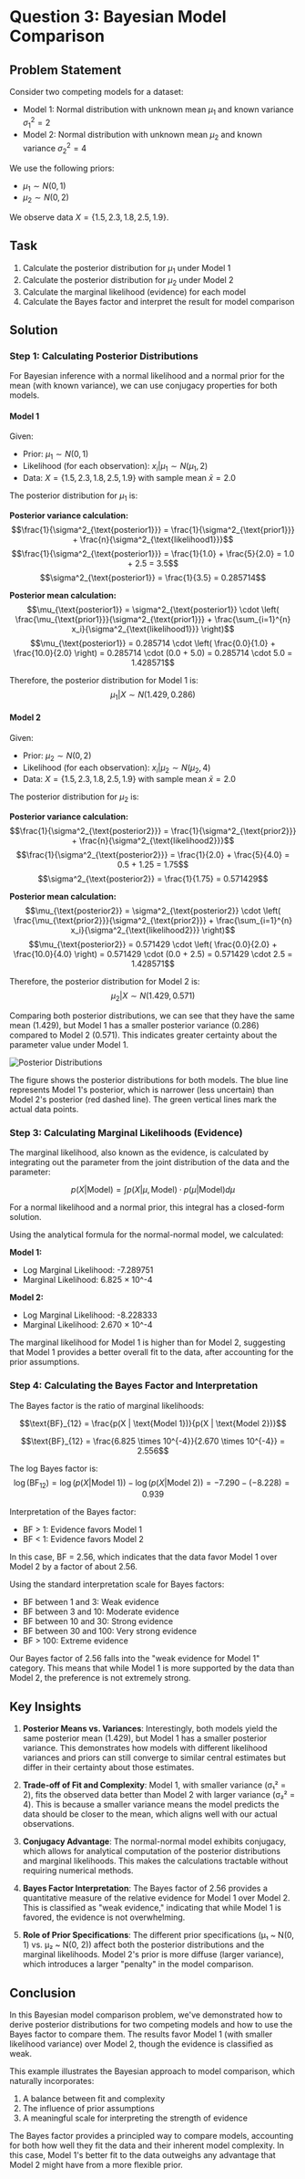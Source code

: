 # Question 3: Bayesian Model Comparison

## Problem Statement
Consider two competing models for a dataset:
- Model 1: Normal distribution with unknown mean $\mu_1$ and known variance $\sigma_1^2 = 2$
- Model 2: Normal distribution with unknown mean $\mu_2$ and known variance $\sigma_2^2 = 4$

We use the following priors:
- $\mu_1 \sim N(0, 1)$
- $\mu_2 \sim N(0, 2)$

We observe data $X = \{1.5, 2.3, 1.8, 2.5, 1.9\}$.

## Task
1. Calculate the posterior distribution for $\mu_1$ under Model 1
2. Calculate the posterior distribution for $\mu_2$ under Model 2
3. Calculate the marginal likelihood (evidence) for each model
4. Calculate the Bayes factor and interpret the result for model comparison

## Solution

### Step 1: Calculating Posterior Distributions

For Bayesian inference with a normal likelihood and a normal prior for the mean (with known variance), we can use conjugacy properties for both models.

#### Model 1
Given:
- Prior: $\mu_1 \sim N(0, 1)$
- Likelihood (for each observation): $x_i | \mu_1 \sim N(\mu_1, 2)$
- Data: $X = \{1.5, 2.3, 1.8, 2.5, 1.9\}$ with sample mean $\bar{x} = 2.0$

The posterior distribution for $\mu_1$ is:

**Posterior variance calculation:**
$$\frac{1}{\sigma^2_{\text{posterior1}}} = \frac{1}{\sigma^2_{\text{prior1}}} + \frac{n}{\sigma^2_{\text{likelihood1}}}$$
$$\frac{1}{\sigma^2_{\text{posterior1}}} = \frac{1}{1.0} + \frac{5}{2.0} = 1.0 + 2.5 = 3.5$$
$$\sigma^2_{\text{posterior1}} = \frac{1}{3.5} = 0.285714$$

**Posterior mean calculation:**
$$\mu_{\text{posterior1}} = \sigma^2_{\text{posterior1}} \cdot \left( \frac{\mu_{\text{prior1}}}{\sigma^2_{\text{prior1}}} + \frac{\sum_{i=1}^{n} x_i}{\sigma^2_{\text{likelihood1}}} \right)$$
$$\mu_{\text{posterior1}} = 0.285714 \cdot \left( \frac{0.0}{1.0} + \frac{10.0}{2.0} \right) = 0.285714 \cdot (0.0 + 5.0) = 0.285714 \cdot 5.0 = 1.428571$$

Therefore, the posterior distribution for Model 1 is:
$$\mu_1 | X \sim N(1.429, 0.286)$$

#### Model 2
Given:
- Prior: $\mu_2 \sim N(0, 2)$
- Likelihood (for each observation): $x_i | \mu_2 \sim N(\mu_2, 4)$
- Data: $X = \{1.5, 2.3, 1.8, 2.5, 1.9\}$ with sample mean $\bar{x} = 2.0$

The posterior distribution for $\mu_2$ is:

**Posterior variance calculation:**
$$\frac{1}{\sigma^2_{\text{posterior2}}} = \frac{1}{\sigma^2_{\text{prior2}}} + \frac{n}{\sigma^2_{\text{likelihood2}}}$$
$$\frac{1}{\sigma^2_{\text{posterior2}}} = \frac{1}{2.0} + \frac{5}{4.0} = 0.5 + 1.25 = 1.75$$
$$\sigma^2_{\text{posterior2}} = \frac{1}{1.75} = 0.571429$$

**Posterior mean calculation:**
$$\mu_{\text{posterior2}} = \sigma^2_{\text{posterior2}} \cdot \left( \frac{\mu_{\text{prior2}}}{\sigma^2_{\text{prior2}}} + \frac{\sum_{i=1}^{n} x_i}{\sigma^2_{\text{likelihood2}}} \right)$$
$$\mu_{\text{posterior2}} = 0.571429 \cdot \left( \frac{0.0}{2.0} + \frac{10.0}{4.0} \right) = 0.571429 \cdot (0.0 + 2.5) = 0.571429 \cdot 2.5 = 1.428571$$

Therefore, the posterior distribution for Model 2 is:
$$\mu_2 | X \sim N(1.429, 0.571)$$

Comparing both posterior distributions, we can see that they have the same mean (1.429), but Model 1 has a smaller posterior variance (0.286) compared to Model 2 (0.571). This indicates greater certainty about the parameter value under Model 1.

![Posterior Distributions](../Images/L2_7_Quiz_3/posterior_distributions.png)

The figure shows the posterior distributions for both models. The blue line represents Model 1's posterior, which is narrower (less uncertain) than Model 2's posterior (red dashed line). The green vertical lines mark the actual data points.

### Step 3: Calculating Marginal Likelihoods (Evidence)

The marginal likelihood, also known as the evidence, is calculated by integrating out the parameter from the joint distribution of the data and the parameter:

$$p(X | \text{Model}) = \int p(X | \mu, \text{Model}) \cdot p(\mu | \text{Model}) d\mu$$

For a normal likelihood and a normal prior, this integral has a closed-form solution.

Using the analytical formula for the normal-normal model, we calculated:

**Model 1:**
- Log Marginal Likelihood: -7.289751
- Marginal Likelihood: 6.825 × 10^-4

**Model 2:**
- Log Marginal Likelihood: -8.228333
- Marginal Likelihood: 2.670 × 10^-4

The marginal likelihood for Model 1 is higher than for Model 2, suggesting that Model 1 provides a better overall fit to the data, after accounting for the prior assumptions.

### Step 4: Calculating the Bayes Factor and Interpretation

The Bayes factor is the ratio of marginal likelihoods:

$$\text{BF}_{12} = \frac{p(X | \text{Model 1})}{p(X | \text{Model 2})}$$

$$\text{BF}_{12} = \frac{6.825 \times 10^{-4}}{2.670 \times 10^{-4}} = 2.556$$

The log Bayes factor is:
$$\log(\text{BF}_{12}) = \log(p(X | \text{Model 1})) - \log(p(X | \text{Model 2})) = -7.290 - (-8.228) = 0.939$$

Interpretation of the Bayes factor:
- BF > 1: Evidence favors Model 1
- BF < 1: Evidence favors Model 2

In this case, BF = 2.56, which indicates that the data favor Model 1 over Model 2 by a factor of about 2.56.

Using the standard interpretation scale for Bayes factors:
- BF between 1 and 3: Weak evidence
- BF between 3 and 10: Moderate evidence
- BF between 10 and 30: Strong evidence
- BF between 30 and 100: Very strong evidence
- BF > 100: Extreme evidence

Our Bayes factor of 2.56 falls into the "weak evidence for Model 1" category. This means that while Model 1 is more supported by the data than Model 2, the preference is not extremely strong.

## Key Insights

1. **Posterior Means vs. Variances**: Interestingly, both models yield the same posterior mean (1.429), but Model 1 has a smaller posterior variance. This demonstrates how models with different likelihood variances and priors can still converge to similar central estimates but differ in their certainty about those estimates.

2. **Trade-off of Fit and Complexity**: Model 1, with smaller variance (σ₁² = 2), fits the observed data better than Model 2 with larger variance (σ₂² = 4). This is because a smaller variance means the model predicts the data should be closer to the mean, which aligns well with our actual observations.

3. **Conjugacy Advantage**: The normal-normal model exhibits conjugacy, which allows for analytical computation of the posterior distributions and marginal likelihoods. This makes the calculations tractable without requiring numerical methods.

4. **Bayes Factor Interpretation**: The Bayes factor of 2.56 provides a quantitative measure of the relative evidence for Model 1 over Model 2. This is classified as "weak evidence," indicating that while Model 1 is favored, the evidence is not overwhelming.

5. **Role of Prior Specifications**: The different prior specifications (μ₁ ~ N(0, 1) vs. μ₂ ~ N(0, 2)) affect both the posterior distributions and the marginal likelihoods. Model 2's prior is more diffuse (larger variance), which introduces a larger "penalty" in the model comparison.

## Conclusion

In this Bayesian model comparison problem, we've demonstrated how to derive posterior distributions for two competing models and how to use the Bayes factor to compare them. The results favor Model 1 (with smaller likelihood variance) over Model 2, though the evidence is classified as weak.

This example illustrates the Bayesian approach to model comparison, which naturally incorporates:
1. A balance between fit and complexity
2. The influence of prior assumptions
3. A meaningful scale for interpreting the strength of evidence

The Bayes factor provides a principled way to compare models, accounting for both how well they fit the data and their inherent model complexity. In this case, Model 1's better fit to the data outweighs any advantage that Model 2 might have from a more flexible prior. 
